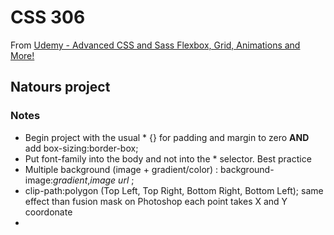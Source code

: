 # CSS 306
From [Udemy - Advanced CSS and Sass Flexbox, Grid, Animations and More!]()

## Natours project
### Notes
- Begin project with the usual * {} for padding and margin to zero **AND** add box-sizing:border-box;
- Put font-family into the body and not into the * selector. Best practice
- Multiple background (image + gradient/color) : background-image:*gradient*,*image url* ; 
- clip-path:polygon (Top Left, Top Right, Bottom Right, Bottom Left); same effect than fusion mask on Photoshop each point takes X and Y coordonate
- 

